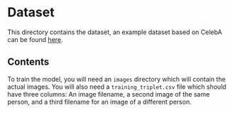 # Dataset

This directory contains the dataset, an example dataset based on CelebA can be found [here](https://www.kaggle.com/abdelfattahtoulaoui/celeba-facial-recognition).

## Contents

To train the model, you will need an `images` directory which will contain the actual images. You will also need a `training_triplet.csv` file which should have three columns: An image filename, a second image of the same person, and a third filename for an image of a different person.

